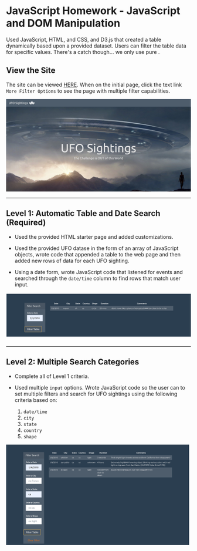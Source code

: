 # JavaScript Homework - JavaScript and DOM Manipulation

 Used JavaScript, HTML, and CSS, and D3.js  that created a table dynamically based upon a provided dataset. Users can filter the table data for specific values. There's a catch though... we only use pure . 

## View the Site
The site can be viewed <a href="https://klharp.github.io/Javascript_Challenge/UFO-level-1/">HERE</a>. When on the initial page, click the text link `More Filter Options` to see the page with multiple filter capabilities.

![prefilter.png](images/prefilter.png)
- - -

## Level 1: Automatic Table and Date Search (Required)

* Used the provided HTML starter page and added customizations.

* Used the provided UFO datase in the form of an array of JavaScript objects, wrote code that appended a table to the web page and then added new rows of data for each UFO sighting.

* Using a date form,  wrote JavaScript code that listened for events and searched through the `date/time` column to find rows that match user input.

![filter1.png](images/filter1.png)

- - -

## Level 2: Multiple Search Categories 

* Complete all of Level 1 criteria.

* Used multiple `input` options. Wrote JavaScript code so the user can to set multiple filters and search for UFO sightings using the following criteria based on:

  1. `date/time`
  2. `city`
  3. `state`
  4. `country`
  5. `shape`


![filter2.png](images/filter2.png)


